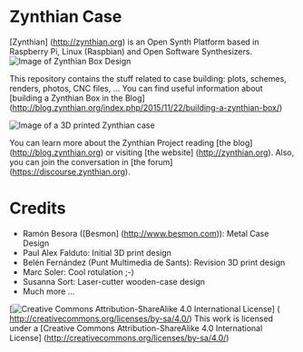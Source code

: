 # Zynthian Case

[Zynthian] (http://zynthian.org) is an Open Synth Platform based in Raspberry Pi, Linux (Raspbian) and Open Software Synthesizers.
![Image of Zynthian Box Design](http://zynthian.org/img/github/zynthian-case-render-01.jpg)

This repository contains the stuff related to case building: plots, schemes, renders, photos, CNC files, ...
You can find useful information about [building a Zynthian Box in the Blog] (http://blog.zynthian.org/index.php/2015/11/22/building-a-zynthian-box/)

![Image of a 3D printed Zynthian case](http://zynthian.org/img/github/zynthian_3Dprinted_case-02.jpg)

You can learn more about the Zynthian Project reading [the blog] (http://blog.zynthian.org) or visiting [the website] (http://zynthian.org). Also, you can join the conversation in [the forum] (https://discourse.zynthian.org).

# Credits
 + Ramón Besora ([Besmon] (http://www.besmon.com)): Metal Case Design
 + Paul Alex Falduto: Initial 3D print design
 + Belén Fernández (Punt Multimedia de Sants): Revision 3D print design
 + Marc Soler: Cool rotulation ;-)
 + Susanna Sort: Laser-cutter wooden-case design
 + Much more ...


[![Creative Commons Attribution-ShareAlike 4.0 International License](http://es.creativecommons.org/blog/wp-content/uploads/2013/04/by-sa_petit.png)] (
http://creativecommons.org/licenses/by-sa/4.0/)
This work is licensed under a [Creative Commons Attribution-ShareAlike 4.0 International License] (http://creativecommons.org/licenses/by-sa/4.0/)

